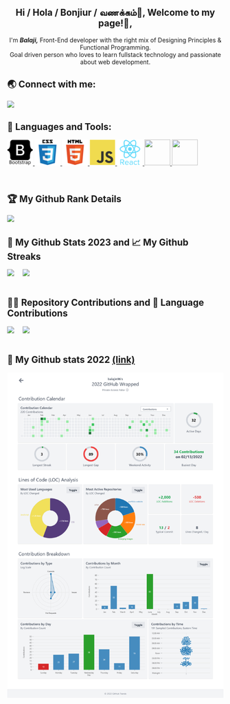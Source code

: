 <h2 align="center">Hi / Hola / Bonjiur / வணக்கம்🙏, Welcome to my page!👋, </h2>
<p align="center">I'm <b><i>Balaji,</i></b> Front-End developer with the right mix of Designing Principles & Functional Programming.
<br/>Goal driven person who loves to learn fullstack technology and passionate about web development.</p>

## 🌏 Connect with me:
<p align="left">
<a href = "https://www.linkedin.com/in/balaji-n96/" title="LinkedIn" target="_blank"><img src="https://img.icons8.com/fluent/60/000000/linkedin.png" /></a>

<h2>🌠  Languages and Tools: </h2>
<a href="https://getbootstrap.com" title="Bootstrap" target="_blank"> 
    <img src="https://raw.githubusercontent.com/devicons/devicon/master/icons/bootstrap/bootstrap-plain-wordmark.svg" alt="bootstrap" width="60" height="60"/>
</a>
<a href="https://www.w3schools.com/css/" title="CSS3" target="_blank">
    <img src="https://raw.githubusercontent.com/devicons/devicon/master/icons/css3/css3-original-wordmark.svg" alt="css3" width="60" height="60"/> 
</a> 
<a href="https://www.w3schools.com/html/" title="HTML5" target="_blank" >
    <img src="https://raw.githubusercontent.com/devicons/devicon/master/icons/html5/html5-original-wordmark.svg" alt="html5" width="60" height="60"/>
</a> 
<a href="https://developer.mozilla.org/en-US/docs/Web/JavaScript" title="JavaScript ES6" target="_blank">
    <img src="https://raw.githubusercontent.com/devicons/devicon/master/icons/javascript/javascript-original.svg" alt="javascript" width="60" height="60"/> 
</a>
<a href="https://reactjs.org/" title="ReactJS" target="_blank"> 
    <img src="https://raw.githubusercontent.com/devicons/devicon/master/icons/react/react-original-wordmark.svg" alt="react" width="60" height="60"/>
</a> 
<a href="https://redux.js.org/" title="Redux Thunk " target="_blank">
    <img src="https://img.icons8.com/764abc/redux" width="60" height="60" />
</a>
<a href="https://materializecss.com/" title="MaterializeCSS" target="_blank">
    <img src="https://pics.freeicons.io/uploads/icons/png/2396380601551941189-512.png" width="60" height="60"/>
</a>
</p>
<br/>

## 🏆 My Github Rank Details
<img src="https://github-profile-trophy.vercel.app/?username=balajin96&margin-w=15" />
<br/>

## 🌌 My Github Stats 2023 and 📈 My Github Streaks 
<span>
<img src="https://github-readme-stats.vercel.app/api?username=balajin96&show_icons=true&theme=dark#gh-dark-mode-only" /> &#160; &#160;
<img src="https://github-readme-streak-stats.herokuapp.com/?user=balajin96&theme=black-ice&hide_border=false&stroke=0000&background=151515" />
</span>
<br/>
<br/>

## 💁🏻 Repository Contributions and 🧠 Language Contributions
<span>
<img  src="https://api.githubtrends.io/user/svg/balajin96/repos?time_range=one_year&group=other&theme=dark"/> &#160; &#160; 
<img src="https://api.githubtrends.io/user/svg/balajin96/langs?time_range=one_year&loc_metric=changed&theme=dark"/>
</span>
<br/>
<br/>

<h2>🚀 My Github stats 2022 <a href="https://www.githubtrends.io/wrapped/balajin96" target="#" > (link) </a> </h2>
<img src="./asserts/mystats.png" />
<br/>

</p>

